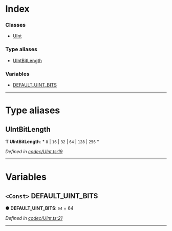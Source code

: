 

# Index

### Classes

* [UInt](../classes/_codec_uint_.uint.md)

### Type aliases

* [UIntBitLength](_codec_uint_.md#uintbitlength)

### Variables

* [DEFAULT_UINT_BITS](_codec_uint_.md#default_uint_bits)

---

# Type aliases

<a id="uintbitlength"></a>

##  UIntBitLength

**Ƭ UIntBitLength**: * `8` &#124; `16` &#124; `32` &#124; `64` &#124; `128` &#124; `256`
*

*Defined in [codec/UInt.ts:19](https://github.com/polkadot-js/api/blob/4748e8c/packages/types/src/codec/UInt.ts#L19)*

___

# Variables

<a id="default_uint_bits"></a>

## `<Const>` DEFAULT_UINT_BITS

**● DEFAULT_UINT_BITS**: *`64`* = 64

*Defined in [codec/UInt.ts:21](https://github.com/polkadot-js/api/blob/4748e8c/packages/types/src/codec/UInt.ts#L21)*

___

